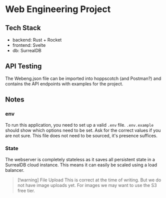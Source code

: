 # Web Engineering Project

## Tech Stack
- backend: Rust + Rocket
- frontend: Svelte
- db: SurrealDB

## API Testing
The Webeng.json file can be imported into hoppscotch (and Postman?)
and contains the API endpoints with examples for the project.

## Notes

### env
To run this application, you need to set up a valid `.env` file.
`.env.example` should show which options need to be set. Ask for the correct
values if you are not sure.
This file does not need to be sourced, it's presence suffices.

### State

The webserver is completely stateless as it saves all persistent state in
a SurrealDB cloud instance. This means it can easily be scaled using a load
balancer.

> [!warning] File Upload
> This is correct at the time of writing. But we do not have image uploads yet.
> For images we may want to use the S3 free tier.
